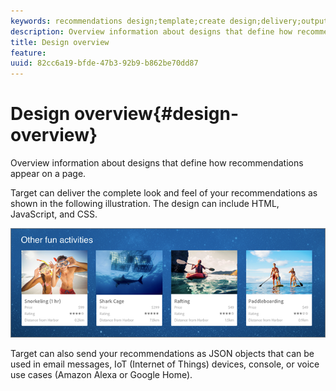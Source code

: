 ```yaml
---
keywords: recommendations design;template;create design;delivery;output
description: Overview information about designs that define how recommendations appear on a page.
title: Design overview
feature: 
uuid: 82cc6a19-bfde-47b3-92b9-b862be70dd87
---
```


# Design overview{#design-overview}

Overview information about designs that define how recommendations appear on a page.

Target can deliver the complete look and feel of your recommendations as shown in the following illustration. The design can include HTML, JavaScript, and CSS.

![](assets/velocity_example.png)

Target can also send your recommendations as JSON objects that can be used in email messages, IoT (Internet of Things) devices, console, or voice use cases (Amazon Alexa or Google Home).